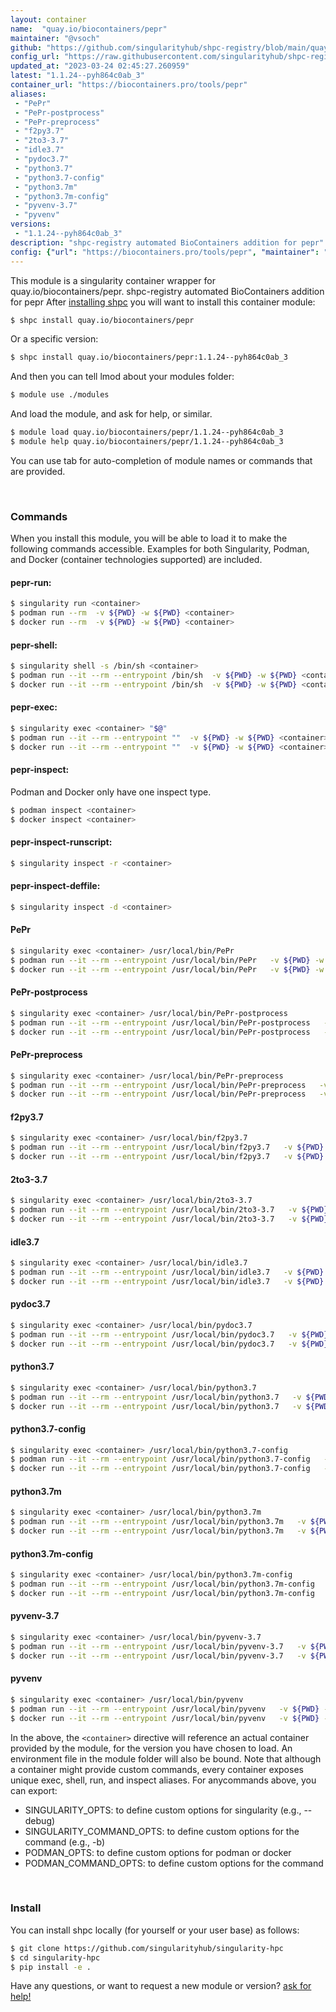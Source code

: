 ```yaml
---
layout: container
name:  "quay.io/biocontainers/pepr"
maintainer: "@vsoch"
github: "https://github.com/singularityhub/shpc-registry/blob/main/quay.io/biocontainers/pepr/container.yaml"
config_url: "https://raw.githubusercontent.com/singularityhub/shpc-registry/main/quay.io/biocontainers/pepr/container.yaml"
updated_at: "2023-03-24 02:45:27.260959"
latest: "1.1.24--pyh864c0ab_3"
container_url: "https://biocontainers.pro/tools/pepr"
aliases:
 - "PePr"
 - "PePr-postprocess"
 - "PePr-preprocess"
 - "f2py3.7"
 - "2to3-3.7"
 - "idle3.7"
 - "pydoc3.7"
 - "python3.7"
 - "python3.7-config"
 - "python3.7m"
 - "python3.7m-config"
 - "pyvenv-3.7"
 - "pyvenv"
versions:
 - "1.1.24--pyh864c0ab_3"
description: "shpc-registry automated BioContainers addition for pepr"
config: {"url": "https://biocontainers.pro/tools/pepr", "maintainer": "@vsoch", "description": "shpc-registry automated BioContainers addition for pepr", "latest": {"1.1.24--pyh864c0ab_3": "sha256:20f5dc14f6c63f2ccbbc3326920a14f8208f7383e2fe060d9956a9b1ed5b5955"}, "tags": {"1.1.24--pyh864c0ab_3": "sha256:20f5dc14f6c63f2ccbbc3326920a14f8208f7383e2fe060d9956a9b1ed5b5955"}, "docker": "quay.io/biocontainers/pepr", "aliases": {"PePr": "/usr/local/bin/PePr", "PePr-postprocess": "/usr/local/bin/PePr-postprocess", "PePr-preprocess": "/usr/local/bin/PePr-preprocess", "f2py3.7": "/usr/local/bin/f2py3.7", "2to3-3.7": "/usr/local/bin/2to3-3.7", "idle3.7": "/usr/local/bin/idle3.7", "pydoc3.7": "/usr/local/bin/pydoc3.7", "python3.7": "/usr/local/bin/python3.7", "python3.7-config": "/usr/local/bin/python3.7-config", "python3.7m": "/usr/local/bin/python3.7m", "python3.7m-config": "/usr/local/bin/python3.7m-config", "pyvenv-3.7": "/usr/local/bin/pyvenv-3.7", "pyvenv": "/usr/local/bin/pyvenv"}}
---
```


This module is a singularity container wrapper for quay.io/biocontainers/pepr.
shpc-registry automated BioContainers addition for pepr
After [installing shpc](#install) you will want to install this container module:


```bash
$ shpc install quay.io/biocontainers/pepr
```

Or a specific version:

```bash
$ shpc install quay.io/biocontainers/pepr:1.1.24--pyh864c0ab_3
```

And then you can tell lmod about your modules folder:

```bash
$ module use ./modules
```

And load the module, and ask for help, or similar.

```bash
$ module load quay.io/biocontainers/pepr/1.1.24--pyh864c0ab_3
$ module help quay.io/biocontainers/pepr/1.1.24--pyh864c0ab_3
```

You can use tab for auto-completion of module names or commands that are provided.

<br>

### Commands

When you install this module, you will be able to load it to make the following commands accessible.
Examples for both Singularity, Podman, and Docker (container technologies supported) are included.

#### pepr-run:

```bash
$ singularity run <container>
$ podman run --rm  -v ${PWD} -w ${PWD} <container>
$ docker run --rm  -v ${PWD} -w ${PWD} <container>
```

#### pepr-shell:

```bash
$ singularity shell -s /bin/sh <container>
$ podman run --it --rm --entrypoint /bin/sh  -v ${PWD} -w ${PWD} <container>
$ docker run --it --rm --entrypoint /bin/sh  -v ${PWD} -w ${PWD} <container>
```

#### pepr-exec:

```bash
$ singularity exec <container> "$@"
$ podman run --it --rm --entrypoint ""  -v ${PWD} -w ${PWD} <container> "$@"
$ docker run --it --rm --entrypoint ""  -v ${PWD} -w ${PWD} <container> "$@"
```

#### pepr-inspect:

Podman and Docker only have one inspect type.

```bash
$ podman inspect <container>
$ docker inspect <container>
```

#### pepr-inspect-runscript:

```bash
$ singularity inspect -r <container>
```

#### pepr-inspect-deffile:

```bash
$ singularity inspect -d <container>
```


#### PePr

```bash
$ singularity exec <container> /usr/local/bin/PePr
$ podman run --it --rm --entrypoint /usr/local/bin/PePr   -v ${PWD} -w ${PWD} <container> -c " $@"
$ docker run --it --rm --entrypoint /usr/local/bin/PePr   -v ${PWD} -w ${PWD} <container> -c " $@"
```


#### PePr-postprocess

```bash
$ singularity exec <container> /usr/local/bin/PePr-postprocess
$ podman run --it --rm --entrypoint /usr/local/bin/PePr-postprocess   -v ${PWD} -w ${PWD} <container> -c " $@"
$ docker run --it --rm --entrypoint /usr/local/bin/PePr-postprocess   -v ${PWD} -w ${PWD} <container> -c " $@"
```


#### PePr-preprocess

```bash
$ singularity exec <container> /usr/local/bin/PePr-preprocess
$ podman run --it --rm --entrypoint /usr/local/bin/PePr-preprocess   -v ${PWD} -w ${PWD} <container> -c " $@"
$ docker run --it --rm --entrypoint /usr/local/bin/PePr-preprocess   -v ${PWD} -w ${PWD} <container> -c " $@"
```


#### f2py3.7

```bash
$ singularity exec <container> /usr/local/bin/f2py3.7
$ podman run --it --rm --entrypoint /usr/local/bin/f2py3.7   -v ${PWD} -w ${PWD} <container> -c " $@"
$ docker run --it --rm --entrypoint /usr/local/bin/f2py3.7   -v ${PWD} -w ${PWD} <container> -c " $@"
```


#### 2to3-3.7

```bash
$ singularity exec <container> /usr/local/bin/2to3-3.7
$ podman run --it --rm --entrypoint /usr/local/bin/2to3-3.7   -v ${PWD} -w ${PWD} <container> -c " $@"
$ docker run --it --rm --entrypoint /usr/local/bin/2to3-3.7   -v ${PWD} -w ${PWD} <container> -c " $@"
```


#### idle3.7

```bash
$ singularity exec <container> /usr/local/bin/idle3.7
$ podman run --it --rm --entrypoint /usr/local/bin/idle3.7   -v ${PWD} -w ${PWD} <container> -c " $@"
$ docker run --it --rm --entrypoint /usr/local/bin/idle3.7   -v ${PWD} -w ${PWD} <container> -c " $@"
```


#### pydoc3.7

```bash
$ singularity exec <container> /usr/local/bin/pydoc3.7
$ podman run --it --rm --entrypoint /usr/local/bin/pydoc3.7   -v ${PWD} -w ${PWD} <container> -c " $@"
$ docker run --it --rm --entrypoint /usr/local/bin/pydoc3.7   -v ${PWD} -w ${PWD} <container> -c " $@"
```


#### python3.7

```bash
$ singularity exec <container> /usr/local/bin/python3.7
$ podman run --it --rm --entrypoint /usr/local/bin/python3.7   -v ${PWD} -w ${PWD} <container> -c " $@"
$ docker run --it --rm --entrypoint /usr/local/bin/python3.7   -v ${PWD} -w ${PWD} <container> -c " $@"
```


#### python3.7-config

```bash
$ singularity exec <container> /usr/local/bin/python3.7-config
$ podman run --it --rm --entrypoint /usr/local/bin/python3.7-config   -v ${PWD} -w ${PWD} <container> -c " $@"
$ docker run --it --rm --entrypoint /usr/local/bin/python3.7-config   -v ${PWD} -w ${PWD} <container> -c " $@"
```


#### python3.7m

```bash
$ singularity exec <container> /usr/local/bin/python3.7m
$ podman run --it --rm --entrypoint /usr/local/bin/python3.7m   -v ${PWD} -w ${PWD} <container> -c " $@"
$ docker run --it --rm --entrypoint /usr/local/bin/python3.7m   -v ${PWD} -w ${PWD} <container> -c " $@"
```


#### python3.7m-config

```bash
$ singularity exec <container> /usr/local/bin/python3.7m-config
$ podman run --it --rm --entrypoint /usr/local/bin/python3.7m-config   -v ${PWD} -w ${PWD} <container> -c " $@"
$ docker run --it --rm --entrypoint /usr/local/bin/python3.7m-config   -v ${PWD} -w ${PWD} <container> -c " $@"
```


#### pyvenv-3.7

```bash
$ singularity exec <container> /usr/local/bin/pyvenv-3.7
$ podman run --it --rm --entrypoint /usr/local/bin/pyvenv-3.7   -v ${PWD} -w ${PWD} <container> -c " $@"
$ docker run --it --rm --entrypoint /usr/local/bin/pyvenv-3.7   -v ${PWD} -w ${PWD} <container> -c " $@"
```


#### pyvenv

```bash
$ singularity exec <container> /usr/local/bin/pyvenv
$ podman run --it --rm --entrypoint /usr/local/bin/pyvenv   -v ${PWD} -w ${PWD} <container> -c " $@"
$ docker run --it --rm --entrypoint /usr/local/bin/pyvenv   -v ${PWD} -w ${PWD} <container> -c " $@"
```



In the above, the `<container>` directive will reference an actual container provided
by the module, for the version you have chosen to load. An environment file in the
module folder will also be bound. Note that although a container
might provide custom commands, every container exposes unique exec, shell, run, and
inspect aliases. For anycommands above, you can export:

 - SINGULARITY_OPTS: to define custom options for singularity (e.g., --debug)
 - SINGULARITY_COMMAND_OPTS: to define custom options for the command (e.g., -b)
 - PODMAN_OPTS: to define custom options for podman or docker
 - PODMAN_COMMAND_OPTS: to define custom options for the command

<br>

### Install

You can install shpc locally (for yourself or your user base) as follows:

```bash
$ git clone https://github.com/singularityhub/singularity-hpc
$ cd singularity-hpc
$ pip install -e .
```

Have any questions, or want to request a new module or version? [ask for help!](https://github.com/singularityhub/singularity-hpc/issues)
